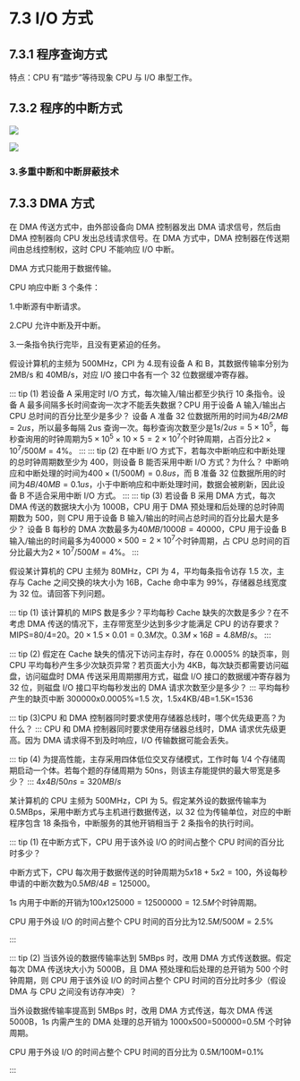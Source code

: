 # 7.3 I/O 方式

## 7.3.1 程序查询方式

特点：CPU 有“踏步”等待现象 CPU 与 I/O 串型工作。

## 7.3.2 程序的中断方式

![](https://csnotes.oss-cn-beijing.aliyuncs.com/photos/%E4%B8%AD%E6%96%AD%E6%9C%8D%E5%8A%A1%E7%A8%8B%E5%BA%8F.png)

![](https://csnotes.oss-cn-beijing.aliyuncs.com/photos/%E7%A8%8B%E5%BA%8F%E4%B8%AD%E6%96%AD%E6%96%B9%E5%BC%8F.png)

### 3.多重中断和中断屏蔽技术

## 7.3.3 DMA 方式

在 DMA 传送方式中，由外部设备向 DMA 控制器发出 DMA 请求信号，然后由 DMA 控制器向 CPU 发出总线请求信号。在 DMA 方式中，DMA 控制器在传送期间由总线控制权，这时 CPU 不能响应 I/O 中断。

DMA 方式只能用于数据传输。

CPU 响应中断 3 个条件：

1.中断源有中断请求。

2.CPU 允许中断及开中断。

3.一条指令执行完毕，且没有更紧迫的任务。

假设计算机的主频为 500MHz，CPI 为 4.现有设备 A 和 B，其数据传输率分别为 2MB/s 和 40MB/s，对应 I/O 接口中各有一个 32 位数据缓冲寄存器。

::: tip (1) 若设备 A 采用定时 I/O 方式，每次输入/输出都至少执行 10 条指令。设备 A 最多间隔多长时间查询一次才不能丢失数据？CPU 用于设备 A 输入/输出占 CPU 总时间的百分比至少是多少？
设备 A 准备 32 位数据所用的时间为$4B/2MB=2us$，所以最多每隔 2us 查询一次。每秒查询次数至少是$1s/2us=5\times 10^{5}$，每秒查询用的时钟周期为$5\times 10^{5}\times 10\times 5=2\times 10^{7}$个时钟周期，占百分比$2\times 10^{7}/500M=4\%$。
:::
::: tip (2) 在中断 I/O 方式下，若每次中断响应和中断处理的总时钟周期数至少为 400，则设备 B 能否采用中断 I/O 方式？为什么？
中断响应和中断处理的时间为$400\times \left( 1/500M\right)  =0.8us$，而 B 准备 32 位数据所用的时间为$4B/40MB=0.1us$，小于中断响应和中断处理时间，数据会被刷新，因此设备 B 不适合采用中断 I/O 方式。
:::
::: tip (3) 若设备 B 采用 DMA 方式，每次 DMA 传送的数据块大小为 1000B，CPU 用于 DMA 预处理和后处理的总时钟周期数为 500，则 CPU 用于设备 B 输入/输出的时间占总时间的百分比最大是多少？
设备 B 每秒的 DMA 次数最多为$40MB/1000B=40000$，CPU 用于设备 B 输入/输出的时间最多为$40000\times 500=2\times 10^{7}$个时钟周期，占 CPU 总时间的百分比最大为$2\times 10^{7}/500M=4\%$。
:::

假设某计算机的 CPU 主频为 80MHz，CPI 为 4，平均每条指令访存 1.5 次，主存与 Cache 之间交换的块大小为 16B，Cache 命中率为 99%，存储器总线宽度为 32 位。请回答下列问题。

::: tip (1) 该计算机的 MIPS 数是多少？平均每秒 Cache 缺失的次数是多少？在不考虑 DMA 传送的情况下，主存带宽至少达到多少才能满足 CPU 的访存要求？
MIPS=80/4=20。$20\times 1.5\times 0.01=0.3M$次。$0.3M\times 16B=4.8MB/s$。
:::

::: tip (2) 假定在 Cache 缺失的情况下访问主存时，存在 0.0005% 的缺页率，则 CPU 平均每秒产生多少次缺页异常？若页面大小为 4KB，每次缺页都需要访问磁盘，访问磁盘时 DMA 传送采用周期挪用方式，磁盘 I/O 接口的数据缓冲寄存器为 32 位，则磁盘 I/O 接口平均每秒发出的 DMA 请求次数至少是多少？
:::
平均每秒产生的缺页中断 300000x0.0005%=1.5 次，1.5x4KB/4B=1.5K=1536

::: tip (3)CPU 和 DMA 控制器同时要求使用存储器总线时，哪个优先级更高？为什么？
:::
CPU 和 DMA 控制器同时要求使用存储器总线时，DMA 请求优先级更高。因为 DMA 请求得不到及时响应，I/O 传输数据可能会丢失。

::: tip (4) 为提高性能，主存采用四体低位交叉存储模式，工作时每 1/4 个存储周期启动一个体。若每个题的存储周期为 50ns，则该主存能提供的最大带宽是多少？
:::
$4x4B/50ns=320MB/s$

某计算机的 CPU 主频为 500MHz，CPI 为 5。假定某外设的数据传输率为 0.5MBps，采用中断方式与主机进行数据传送，以 32 位为传输单位，对应的中断程序包含 18 条指令，中断服务的其他开销相当于 2 条指令的执行时间。

::: tip (1) 在中断方式下，CPU 用于该外设 I/O 的时间占整个 CPU 时间的百分比时多少？

中断方式下，CPU 每次用于数据传送的时钟周期为$5x18+5x2=100$，外设每秒申请的中断次数为$0.5MB/4B=125000$。

1s 内用于中断的开销为$100x125000=12500000=12.5M$个时钟周期。

CPU 用于外设 I/O 的时间占整个 CPU 时间的百分比为$12.5M/500M=2.5\%$

:::

::: tip (2) 当该外设的数据传输率达到 5MBps 时，改用 DMA 方式传送数据。假定每次 DMA 传送块大小为 5000B，且 DMA 预处理和后处理的总开销为 500 个时钟周期，则 CPU 用于该外设 I/O 的时间占整个 CPU 时间的百分比时多少（假设 DMA 与 CPU 之间没有访存冲突）？

当外设数据传输率提高到 5MBps 时，改用 DMA 方式传送，每次 DMA 传送 5000B，1s 内需产生的 DMA 处理的总开销为 1000x500=500000=0.5M 个时钟周期。

CPU 用于外设 I/O 的时间占整个 CPU 时间的百分比为 0.5M/100M=0.1%

:::

 <CommentService/>
